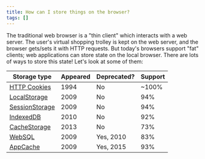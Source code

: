 ```yaml
---
title: How can I store things on the browser?
tags: []
---
```


The traditional web browser is a "thin client" which interacts with a web server.
The user's virtual shopping trolley is kept on the web server,
and the browser gets/sets it with HTTP requests.
But today's browsers support "fat" clients;
web applications can store state on the local browser.
There are lots of ways to store this state!
Let's look at some of them:

| Storage type                                                                                | Appeared  | Deprecated? | Support |
|---------------------------------------------------------------------------------------------|-----------|-------------|---------|
| [HTTP Cookies](https://developer.mozilla.org/en-US/docs/Web/HTTP/Cookies)                   | 1994      | No          | ~100%   |
| [LocalStorage](https://developer.mozilla.org/en-US/docs/Web/API/Storage/LocalStorage)       | 2009      | No          | 94%     |
| [SessionStorage](https://developer.mozilla.org/en-US/docs/Web/API/Window/sessionStorage)    | 2009      | No          | 94%     |
| [IndexedDB](https://developer.mozilla.org/en-US/docs/Web/API/IndexedDB_API)                 | 2010      | No          | 92%     |
| [CacheStorage](https://developer.mozilla.org/en-US/docs/Web/API/CacheStorage)               | 2013      | No          | 73%     |
| [WebSQL](https://en.wikipedia.org/wiki/Web_SQL_Database)                                    | 2009      | Yes, 2010   | 83%     |
| [AppCache](https://developer.mozilla.org/en-US/docs/Web/HTML/Using_the_application_cache)   | 2009      | Yes, 2015   | 93%     |

